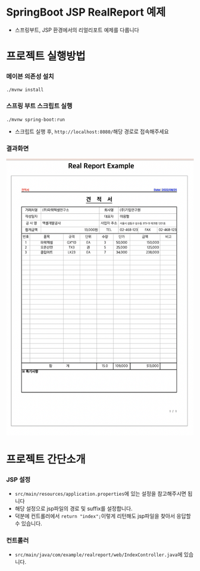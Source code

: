 # SpringBoot JSP RealReport 예제

- 스프링부트, JSP 환경에서의 리얼리포트 예제를 다룹니다

# 프로젝트 실행방법

### 메이븐 의존성 설치

```shell
./mvnw install
```
### 스프링 부트 스크립트 실행

```shell
./mvnw spring-boot:run
```
- 스크립트 실행 후, `http://localhost:8080/`해당 경로로 접속해주세요

### 결과화면

![picture 1](./images/66d22375823c022edd2a8e47bd63346a5daf02870a71f1f830ac27c454d705d7.png)  

# 프로젝트 간단소개

### JSP 설정

- `src/main/resources/application.properties`에 있는 설정을 참고해주시면 됩니다
- 해당 설정으로 jsp파일의 경로 및 suffix를 설정합니다.
- 덕분에 컨트롤러에서 `return "index";`이렇게 리턴해도 jsp파일을 찾아서 응답할 수 있습니다.

### 컨트롤러

- `src/main/java/com/example/realreport/web/IndexController.java`에 있습니다.
